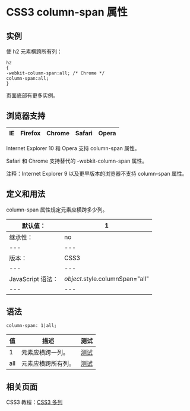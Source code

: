 # CSS3 column-span 属性



## 实例

使 h2 元素横跨所有列：

```
h2
{
-webkit-column-span:all; /* Chrome */
column-span:all;
}

```

页面底部有更多实例。

## 浏览器支持

| IE | Firefox | Chrome | Safari | Opera |
| --- | --- | --- | --- | --- |

Internet Explorer 10 和 Opera 支持 column-span 属性。

Safari 和 Chrome 支持替代的 -webkit-column-span 属性。

注释：Internet Explorer 9 以及更早版本的浏览器不支持 column-span 属性。

## 定义和用法

column-span 属性规定元素应横跨多少列。

| 默认值： | 1 |
| --- | --- |
| 继承性： | no |
| --- | --- |
| 版本： | CSS3 |
| --- | --- |
| JavaScript 语法： | _object_.style.columnSpan="all" |
| --- | --- |

## 语法

```
column-span: 1|all;
```

| 值 | 描述 | 测试 |
| --- | --- | --- |
| 1 | 元素应横跨一列。 | [测试](/tiy/c.asp?f=css_column-span) |
| all | 元素应横跨所有列。 | [测试](/tiy/c.asp?f=css_column-span&p=2) |

## 相关页面

CSS3 教程：[CSS3 多列](/css3/css3_multiple_columns.asp "CSS3 多列")




